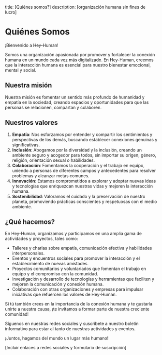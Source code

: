 title: [Quiénes somos?]
description: [organización humana sin fines de lucro]

# Quiénes Somos

¡Bienvenido a Hey-Human!

Somos una organización apasionada por promover y fortalecer la conexión humana en un mundo cada vez más digitalizado. En Hey-Human, creemos que la interacción humana es esencial para nuestro bienestar emocional, mental y social.

## Nuestra misión

Nuestra misión es fomentar un sentido más profundo de humanidad y empatía en la sociedad, creando espacios y oportunidades para que las personas se relacionen, compartan y colaboren.

## Nuestros valores

1. **Empatía**: Nos esforzamos por entender y compartir los sentimientos y perspectivas de los demás, buscando establecer conexiones genuinas y significativas.
2. **Inclusión**: Abogamos por la diversidad y la inclusión, creando un ambiente seguro y acogedor para todos, sin importar su origen, género, religión, orientación sexual o habilidades.
3. **Colaboración**: Fomentamos la cooperación y el trabajo en equipo, uniendo a personas de diferentes campos y antecedentes para resolver problemas y alcanzar metas comunes.
4. **Innovación**: Estamos comprometidos a explorar y adoptar nuevas ideas y tecnologías que enriquezcan nuestras vidas y mejoren la interacción humana.
5. **Sostenibilidad**: Valoramos el cuidado y la preservación de nuestro planeta, promoviendo prácticas conscientes y respetuosas con el medio ambiente.

## ¿Qué hacemos?

En Hey-Human, organizamos y participamos en una amplia gama de actividades y proyectos, tales como:

- Talleres y charlas sobre empatía, comunicación efectiva y habilidades interpersonales.
- Eventos y encuentros sociales para promover la interacción y el establecimiento de nuevas amistades.
- Proyectos comunitarios y voluntariados que fomentan el trabajo en equipo y el compromiso con la comunidad.
- Investigación y desarrollo de tecnologías y herramientas que faciliten y mejoren la comunicación y conexión humana.
- Colaboración con otras organizaciones y empresas para impulsar iniciativas que refuercen los valores de Hey-Human.

Si tú también crees en la importancia de la conexión humana y te gustaría unirte a nuestra causa, ¡te invitamos a formar parte de nuestra creciente comunidad!

Síguenos en nuestras redes sociales y suscríbete a nuestro boletín informativo para estar al tanto de nuestras actividades y eventos.

¡Juntos, hagamos del mundo un lugar más humano!

[Incluir enlaces a redes sociales y formulario de suscripción]